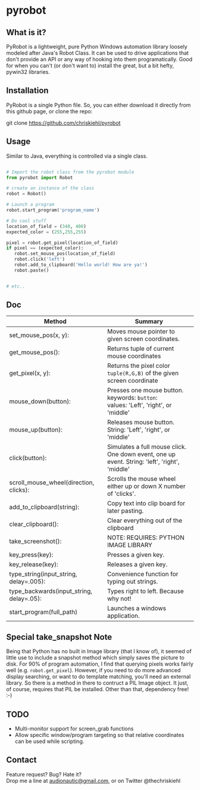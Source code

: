 pyrobot
=======


What is it?
-----------  

PyRobot is a lightweight, pure Python Windows automation library loosely modeled after Java's Robot Class. It can be used to drive applications that don't provide an API or any way of hooking into them programatically. Good for when you can't (or don't want to) install the great, but a bit hefty, pywin32 libraries.   

Installation
------------

PyRobot is a single Python file. So, you can either download it directly from this github page, or clone the repo: 

git clone https://github.com/chriskiehl/pyrobot  

Usage
------

Similar to Java, everything is controlled via a single class.

 ```python

# Import the robot class from the pyrobot module
from pyrobot import Robot

# create an instance of the class
robot = Robot()

# Launch a program
robot.start_program('program_name') 

# Do cool stuff
location_of_field = (340, 400)
expected_color = (255,255,255)

pixel = robot.get_pixel(location_of_field)
if pixel == (expected_color): 
	robot.set_mouse_pos(location_of_field)
	robot.click('left')
	robot.add_to_clipboard('Hello world! How are ya!')
	robot.paste()


# etc.. 

 ```  

Doc  
---  
   
| Method                                | Summary                    |
| --------------------------------------|-----------------------------
| set_mouse_pos(x, y): | Moves mouse pointer to given screen coordinates. |
| get_mouse_pos(): 		| Returns tuple of current mouse coordinates |
| get_pixel(x, y): 	| Returns the pixel color `tuple(R,G,B)` of the given screen coordinate|
| mouse_down(button): | Presses one mouse button. <br>    keywords: `button`:<br>    values: 'Left', 'right', or 'middle' |
| mouse_up(button):	 | Releases mouse button. String: 'Left', 'right', or 'middle' |
| click(button): 	| Simulates a full mouse click. One down event, one up event. String: 'left', 'right', 'middle' |
| scroll_mouse_wheel(direction, clicks):  | Scrolls the mouse wheel either up or down X number of 'clicks'. |
| add_to_clipboard(string):  | Copy text into clip board for later pasting. |
| clear_clipboard(): | Clear everything out of the clipboard|
| take_screenshot(): | NOTE: REQUIRES: PYTHON IMAGE LIBRARY| Takes a snapshot of desktop and loads it into memory |
| key_press(key): | Presses a given key. |
| key_release(key): | Releases a given key. |
| type_string(input_string, delay=.005): | Convenience function for typing out strings. |
| type_backwards(input_string, delay=.05): | Types right to left. Because why not! |
| start_program(full_path) | Launches a windows application.  |  


Special take_snapshot Note
-----------------------  

Being that Python has no built in Image library (that I know of), it seemed of little use to include a snapshot method which simply saves the picture to disk. For 90% of program automation, I find that querying pixels works fairly well (e.g. `robot.get_pixel`). However, if you need to do more advanced display searching, or want to do template matching, you'll need an external library. So there is a method in there to contruct a PIL Image object. It just, of course, requires that PIL be installed. Other than that, dependency free! :-)  

TODO
----  

* Multi-monitor support for screen_grab functions
* Allow specific window/program targeting so that relative coordinates can be used while scripting. 


Contact
-------

Feature request? Bug? Hate it?  
Drop me a line at audionautic@gmail.com, or on Twitter @thechriskiehl 









 